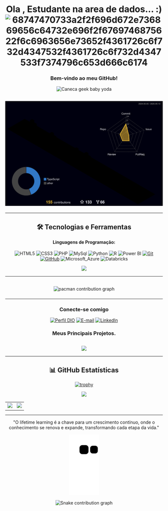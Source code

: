 <div align="center">

# Ola , Estudante na area de dados...  :) ![68747470733a2f2f696d672e736869656c64732e696f2f6769746875622f6c6963656e73652f4361726c6f732d4347532f4361726c6f732d4347533f7374796c653d666c6174](https://github.com/user-attachments/assets/047c0f41-a70a-4582-b7e1-73278c3cceaa)
### Bem-vindo ao meu GitHub! 

  <img src="https://media2.giphy.com/media/iYVneIXJQ3jdJLkZmM/giphy.gif" jsaction="load:XAeZkd;" jsname="HiaYvf" class="n3VNCb KAlRDb" alt="Caneca geek baby yoda" data-noaft="1" style="width: 480px; height: 270px; margin: 0px;">
</div>

![Status](./profile-3d-contrib/profile-night-rainbow.svg)
---

---
<div align="center">
  
## 🛠 Tecnologias e Ferramentas
#### Linguagens de Programação:

![HTML5](https://img.shields.io/badge/HTML-000?style=for-the-badge&logo=html5)
![CSS3](https://img.shields.io/badge/CSS3-000?style=for-the-badge&logo=css3&logoColor=264CE4)
![PHP](https://img.shields.io/badge/PHP-000?style=for-the-badge&logo=php)
![MySql](https://img.shields.io/badge/MySql-000?style=for-the-badge&logo=mysql)
![Python](https://img.shields.io/badge/Python-000?style=for-the-badge&logo=python)
![R](https://img.shields.io/badge/R-000?style=for-the-badge&logo=R)
![Power BI](https://img.shields.io/badge/Power_BI-000?style=for-the-badge&logo=powerbi)
[![Git](https://img.shields.io/badge/Git-000?style=for-the-badge&logo=git)](https://git-scm.com/doc) 
[![GitHub](https://img.shields.io/badge/GitHub-000?style=for-the-badge&logo=github)](https://docs.github.com/)
![Microsoft_Azure](https://img.shields.io/badge/Microsoft_Azure-000?style=for-the-badge&logo=microsoft-azure&logo=microsoft-azure&logoColor=white)
![Databricks](https://img.shields.io/badge/Databricks-000?style=for-the-badge&logo=Databricks&logo=Databricks&logoColor=white)

<div align="center" >
<a href="https://skillicons.dev"   >
  <img src="https://skillicons.dev/icons?i=git,anaconda,arduino,azure,bootstrap,c,css,docker,gcp,github,html,instagram,linux,,linkedin,,md,opencv,php,,postman,py,pytorch,r,sklearn,tensorflow,windows,vscode,vercel,vite" />
</a>
  <br />

---
<br>

<picture>
  <source media="(prefers-color-scheme: dark)" srcset="https://raw.githubusercontent.com/leonardocorreia08/leonardocorreia08/output/pacman-contribution-graph-dark.svg">
  <source media="(prefers-color-scheme: light)" srcset="https://raw.githubusercontent.com/leonardocorreia08/leonardocorreia08/output/pacman-contribution-graph.svg">
  <img alt="pacman contribution graph" src="https://raw.githubusercontent.com/leonardocorreia08/leonardocorreia08/output/pacman-contribution-graph.svg">
</picture>

###
---


  </div>

### Conecte-se comigo
[![Perfil DIO](https://img.shields.io/badge/-Meu%20Perfil%20na%20DIO-000000?style=for-the-badge&logoColor=30A3DC)](https://web.dio.me/users/leonardo__correia/)
[![E-mail](https://img.shields.io/badge/-Email-000?style=for-the-badge&logo=gmail&logoColor=E94D5F)](mailto:leonardo__correia@hotmail.com)
[![LinkedIn](https://img.shields.io/badge/-LinkedIn-000?style=for-the-badge&logo=linkedin&logoColor=30A3DC)](https://www.linkedin.com/in/it-leonardo-correia/)


### Meus Principais Projetos.
  ##
  ##
<div align="center">
  <img src="https://komarev.com/ghpvc/?username=leonardocorreia08&color=gray"
</div>
  

---
## 📊 GitHub Estatísticas
[![trophy](https://github-profile-trophy.vercel.app/?username=leonardocorreia08&theme=onedark&no-frame=true&row=2&column=3)](https://github.com/ryo-ma/github-profile-trophy)


 <img src="https://capsule-render.vercel.app/api?type=waving&color=gradient&height=130&width=200%&section=footer"/>

<table cellpadding="0">
  <tr style="padding: 0">
    <!-- GitHub Stats Card -->  
    <td valign="top"><img height="200" src="https://github-readme-stats.vercel.app/api?username=leonardocorreia08&show_icons=true&theme=radical#gh-dark-mode-only"/></td>
    <!-- GitHub Top Language Card -->
    <td valign="top"><img height="200" src="https://github-readme-stats.vercel.app/api/top-langs/?username=leonardocorreia08&layout=compact&theme=radical&custom_title=Languages"/></td>
  </tr>
</table>

---
"O lifetime learning é a chave para um crescimento contínuo, onde o conhecimento se renova e expande, transformando cada etapa da vida."
</div>


 

 <div>
   
  ![Snake animation](https://github.com/leonardocorreia08/leonardocorreia08/blob/output/github-contribution-grid-snake.svg)
 
 </div>

 <source media="(prefers-color-scheme: dark)" srcset="https://raw.githubusercontent.com/leonardocorreia08/leonardocorreia08/output/Snake-contribution-graph-dark.svg">
  <source media="(prefers-color-scheme: light)" srcset="https://raw.githubusercontent.com/leonardocorreia08/leonardocorreia08/output/Snake-contribution-graph.svg">
  <img alt="Snake contribution graph" src="https://raw.githubusercontent.com/leonardocorreia08/leonardocorreia08/output/Snake-contribution-graph.svg">

 <!--<picture>
  <source media="(prefers-color-scheme: dark)" srcset="github-snake-dark.svg" />
  <source media="(prefers-color-scheme: light)" srcset="github-snake.svg" />
  <img alt="github-snake" src="github-snake.svg" />
 </picture> -->
